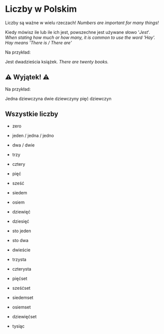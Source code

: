 # Liczby w Polskim

Liczby są ważne w wielu rzeczach!
_Numbers are important for many things!_

Kiedy mówisz ile lub ile ich jest, powszechne jest używane słowo '_Jest_'.
_When stating how much or how many, it is common to use the word '_Hay_'. _Hay_ means 'There is / There are'_

Na przykład:

Jest dwadzieścia książek.
_There are twenty books._

## ⚠️ Wyjątek! ⚠️

Na przykład:

Jedna dziewczyna
dwie dziewczyny
pięć dziewczyn

## Wszystkie liczby

- zero
- jeden / jedna / jedno
- dwa / dwie
- trzy
- cztery
- pięć
- sześć
- siedem
- osiem
- dziewięć
- dziesięć

- sto jeden
- sto dwa

- dwieście
- trzysta
- czterysta
- pięćset
- sześćset
- siedemset
- osiemset
- dziewięćset

- tysiąc
